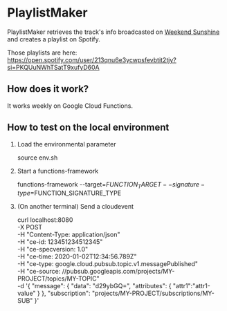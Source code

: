 # PlaylistMaker
PlaylistMaker retrieves the track's info broadcasted on [Weekend Sunshine](https://www4.nhk.or.jp/sunshine/66/) and creates a playlist on Spotify.

Those playlists are here: https://open.spotify.com/user/213qnu6e3ycwpsfevbtit2tjy?si=PKQUuNWhTSatT9xufyD60A

## How does it work?
It works weekly on Google Cloud Functions.

## How to test on the local environment
1. Load the environmental parameter

    source env.sh

2. Start a functions-framework

    functions-framework --target=$FUNCTION_TARGET --signature-type=$FUNCTION_SIGNATURE_TYPE

3. (On another terminal) Send a cloudevent

    curl localhost:8080 \
        -X POST \
        -H "Content-Type: application/json" \
        -H "ce-id: 123451234512345" \
        -H "ce-specversion: 1.0" \
        -H "ce-time: 2020-01-02T12:34:56.789Z" \
        -H "ce-type: google.cloud.pubsub.topic.v1.messagePublished" \
        -H "ce-source: //pubsub.googleapis.com/projects/MY-PROJECT/topics/MY-TOPIC" \
        -d '{
              "message": {
                "data": "d29ybGQ=",
                "attributes": {
                   "attr1":"attr1-value"
                }
              },
              "subscription": "projects/MY-PROJECT/subscriptions/MY-SUB"
            }'
    
